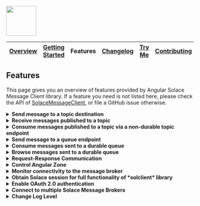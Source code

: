 <a href="/README.md"><img src="/docs/site/logo.svg" height="80"></a>

| [Overview][menu-overview] | [Getting Started][menu-getting-started] | Features | [Changelog][menu-changelog] | [Try Me][menu-try-me] | [Contributing][menu-contributing] |  
| --- | --- | --- | --- | --- | --- |

## Features

This page gives you an overview of features provided by Angular Solace Message Client library. If a feature you need is not listed here, please check the API of [SolaceMessageClient](https://solacecommunity.github.io/angular-solace-message-client/api/classes/SolaceMessageClient.html), or file a GitHub issue otherwise.

<details>
  <summary><strong>Send message to a topic destination</strong></summary>
  <br>

When publishing a message to a topic, it will be transported to all consumers subscribed to the topic. A message may contain unstructured byte data, or a structured container.

#### Examples:

**Publish Binary Message**
```ts
import {SolaceMessageClient} from '@solace-community/angular-solace-message-client';
import {inject} from '@angular/core';

inject(SolaceMessageClient).publish('myhome/livingroom/temperature', '20°C');

// `solclientjs` encodes `string` content to latin1 encoded binary attachment. Alternatively, you can directly pass binary content, as follows:
inject(SolaceMessageClient).publish('myhome/livingroom/temperature', new TextEncoder().encode('20°C'));
```

**Publish Structured Text Message**
```ts
import {inject} from '@angular/core';
import {SDTField, SDTFieldType} from 'solclientjs';
import {SolaceMessageClient} from '@solace-community/angular-solace-message-client';

const sdtField = SDTField.create(SDTFieldType.STRING, '20°C');
inject(SolaceMessageClient).publish('myhome/livingroom/temperature', sdtField);
```

**Publish Message With Headers**
```ts
import {inject} from '@angular/core';
import {SolaceMessageClient} from '@solace-community/angular-solace-message-client';

inject(SolaceMessageClient).publish('myhome/livingroom/temperature', '20°C', {
  headers: new Map().set('bearer', '<<ACCESS_TOKEN>>'),
});
```

**Publish Guaranteed Message**
```ts
import {inject} from '@angular/core';
import {SolaceMessageClient} from '@solace-community/angular-solace-message-client';
import {MessageDeliveryModeType} from 'solclientjs';

inject(SolaceMessageClient).publish('myhome/livingroom/temperature', '20°C', {
  deliveryMode: MessageDeliveryModeType.PERSISTENT,
});
```

**Intercept Message Before Publish**
```ts
import {inject} from '@angular/core';
import {SolaceMessageClient} from '@solace-community/angular-solace-message-client';
import {Message, MessageDumpFlag} from 'solclientjs';

inject(SolaceMessageClient).publish('myhome/livingroom/temperature', '20°C', {
  intercept: (msg: Message) => {
    console.log('>>> msg to be published', msg.dump(MessageDumpFlag.MSGDUMP_FULL));
  },
});
```

> Refer to [SolaceMessageClient#publish](https://solacecommunity.github.io/angular-solace-message-client/api/classes/SolaceMessageClient.html#publish) for more information about the API.

</details>

<details>
  <summary><strong>Receive messages published to a topic</strong></summary>
  <br>

You can subscribe to multiple topics simultaneously by using wildcard segments in the topic.

#### Examples:

**Receive Messages on Exact Topic**
```ts
import {inject} from '@angular/core';
import {SolaceMessageClient} from '@solace-community/angular-solace-message-client';

inject(SolaceMessageClient).observe$('myhome/livingroom/temperature').subscribe(envelope => {
  console.log('Received temperature for livingroom', envelope.message);
});
```

**Receive Messages For Any Room (Wildcard Segments)**
```ts
import {inject} from '@angular/core';
import {SolaceMessageClient} from '@solace-community/angular-solace-message-client';

inject(SolaceMessageClient).observe$('myhome/*/temperature').subscribe(envelope => {
  console.log('Received temperature', envelope.message);
});
```

**Receive Messages For Any Room (Named Wildcard Segments)**
```ts
import {inject} from '@angular/core';
import {SolaceMessageClient} from '@solace-community/angular-solace-message-client';

inject(SolaceMessageClient).observe$('myhome/:room/temperature').subscribe(envelope => {
  console.log(`Received temperature for room ${envelope.params.get('room')}`, envelope.message);
});
```

**Read Message Headers**
```ts
import {inject} from '@angular/core';
import {SolaceMessageClient} from '@solace-community/angular-solace-message-client';

inject(SolaceMessageClient).observe$('myhome/*/temperature').subscribe(envelope => {
  const accessToken = envelope.headers.get('ACCESS_TOKEN');
});
```

> Refer to [SolaceMessageClient#observe$](https://solacecommunity.github.io/angular-solace-message-client/api/classes/SolaceMessageClient.html#observe_) for more information about the API.

</details>

<details>
  <summary><strong>Consume messages published to a topic via a non-durable topic endpoint</strong></summary>
  <br>

Instead of observing messages published to a topic via [SolaceMessageClient#observe$](https://solacecommunity.github.io/angular-solace-message-client/api/classes/SolaceMessageClient.html#observe_), you can consume messages via a temporary, non-durable topic endpoint, so that messages are not lost even in the event of short connection interruptions as messages are retained on the broker until consumed by the consumer. The lifecycle of a non-durable topic endpoint is bound to the client that created it, with an additional 60s in case of unexpected disconnect.

```ts
import {SolaceMessageClient} from '@solace-community/angular-solace-message-client';
import {QueueDescriptor, QueueType, SolclientFactory} from 'solclientjs';
import {inject} from '@angular/core';

// Consume messages sent to topic 'topic'.
inject(SolaceMessageClient).consume$('topic').subscribe(envelope => {
  console.log('message consumed', envelope.message);
});

// Above code uses a convenience API by passing the topic as `string` literal, which is equivalent to the following code.
inject(SolaceMessageClient).consume$({
  topicEndpointSubscription: SolclientFactory.createTopicDestination('topic'),
  queueDescriptor: new QueueDescriptor({type: QueueType.TOPIC_ENDPOINT, durable: false}),
}).subscribe(envelope => {
  console.log('message consumed', envelope.message);
});
```

> Refer to [SolaceMessageClient#consume$](https://solacecommunity.github.io/angular-solace-message-client/api/classes/SolaceMessageClient.html#consume_) for more information about the API.

It is important to understand that a topic is not the same thing as a topic endpoint. A topic is a message property the event broker uses to route a message to its destination. Topic endpoints, unlike topics, are objects that define the storage of messages for a consuming application. Topic endpoints are more closely related to queues than to topics. Messages cannot be published directly to topic endpoints, but only indirectly via topics. For more information, refer to https://solace.com/blog/queues-vs-topic-endpoints.

</details>

<details>
  <summary><strong>Send message to a queue endpoint</strong></summary>
  <br>

A queue is typically used in a point-to-point (P2P) messaging environment. A queue differs from the topic distribution mechanism that the message is transported to exactly a single consumer, i.e., the message is load balanced to a single consumer in round‑robin fashion, or for exclusive queues, it is always transported to the same subscription. When sending a message to a queue, the broker retains the message until it is consumed, or until it expires.

> Refer to [SolaceMessageClient#publish](https://solacecommunity.github.io/angular-solace-message-client/api/classes/SolaceMessageClient.html#publish) for more information about the API.

#### Examples:

**Send Binary Message**
```ts
import {inject} from '@angular/core';
import {SolaceMessageClient} from '@solace-community/angular-solace-message-client';
import {SolclientFactory} from 'solclientjs';

const queue = SolclientFactory.createDurableQueueDestination('queue');
inject(SolaceMessageClient).publish(queue, '20°C');

// `solclientjs` encodes `string` content to latin1 encoded binary attachment. Alternatively, you can directly pass binary content, as follows:
inject(SolaceMessageClient).publish(queue, new TextEncoder().encode('20°C'));
```

**Send Structured Text Message**
```ts
import {inject} from '@angular/core';
import {SolaceMessageClient} from '@solace-community/angular-solace-message-client';
import {SDTField, SDTFieldType, SolclientFactory} from 'solclientjs';

const queue = SolclientFactory.createDurableQueueDestination('queue');
const sdtField = SDTField.create(SDTFieldType.STRING, '20°C');

inject(SolaceMessageClient).publish(queue, sdtField);
```

**Send Message With Headers**
```ts
import {inject} from '@angular/core';
import {SolaceMessageClient} from '@solace-community/angular-solace-message-client';
import {SolclientFactory} from 'solclientjs';

const queue = SolclientFactory.createDurableQueueDestination('queue');
inject(SolaceMessageClient).publish(queue, '20°C', {headers: new Map().set('bearer', '<<ACCESS_TOKEN>>')});
```

**Send Guaranteed Message**
```ts
import {inject} from '@angular/core';
import {SolaceMessageClient} from '@solace-community/angular-solace-message-client';
import {MessageDeliveryModeType, SolclientFactory} from 'solclientjs';

const queue = SolclientFactory.createDurableQueueDestination('queue');
inject(SolaceMessageClient).publish(queue, '20°C', {
  deliveryMode: MessageDeliveryModeType.PERSISTENT,
});
```

**Intercept Message Before Send**
```ts
import {inject} from '@angular/core';
import {SolaceMessageClient} from '@solace-community/angular-solace-message-client';
import {Message, MessageDumpFlag, SolclientFactory} from 'solclientjs';

const queue = SolclientFactory.createDurableQueueDestination('queue');
inject(SolaceMessageClient).publish(queue, '20°C', {
  intercept: (msg: Message) => {
    console.log('>>> msg to be sent', msg.dump(MessageDumpFlag.MSGDUMP_FULL));
  },
});
```

</details>

<details>
  <summary><strong>Consume messages sent to a durable queue</strong></summary>
  <br>

```ts
import {QueueDescriptor, QueueType} from 'solclientjs';
import {inject} from '@angular/core';
import {SolaceMessageClient} from '@solace-community/angular-solace-message-client';

inject(SolaceMessageClient).consume$({
  queueDescriptor: new QueueDescriptor({type: QueueType.QUEUE, name: 'queue'}),
}).subscribe(envelope => {
  console.log('message', envelope.message);
});
```

> Refer to [SolaceMessageClient#consume$](https://solacecommunity.github.io/angular-solace-message-client/api/classes/SolaceMessageClient.html#consume_) for more information about the API.

</details>

<details>
  <summary><strong>Browse messages sent to a durable queue</strong></summary>
  <br>
Browses messages in a queue, without removing/consuming the messages.

```ts
import {inject} from '@angular/core';
import {SolaceMessageClient} from '@solace-community/angular-solace-message-client';
import {QueueDescriptor, QueueType} from 'solclientjs';

// Browse messages.
inject(SolaceMessageClient).browse$('queue').subscribe(envelope => {
  console.log('message', envelope.message);
});

// Above code uses a convenience API by passing the queue as `string` literal, which is equivalent to the following code.
inject(SolaceMessageClient).browse$({
  queueDescriptor: new QueueDescriptor({type: QueueType.QUEUE, name: 'queue'}),
}).subscribe(envelope => {
  console.log('message', envelope.message);
});
```

> Refer to [SolaceMessageClient#browse$](https://solacecommunity.github.io/angular-solace-message-client/api/classes/SolaceMessageClient.html#browse_) for more information about the API.

</details>

<details>
  <summary><strong>Request-Response Communication</strong></summary>
  <br>
The following snippet illustrates how to send a request and receive the response.

**Initiate Request-Reply Communication**
```ts
import {inject} from '@angular/core';
import {SolaceMessageClient} from '@solace-community/angular-solace-message-client';

inject(SolaceMessageClient).request$('request-topic', 'request data').subscribe(reply => {
  console.log('reply received', reply);
});
```

**Reply To Requests**
```ts
import {inject} from '@angular/core';
import {SolaceMessageClient} from '@solace-community/angular-solace-message-client';

const solaceMessageClient = inject(SolaceMessageClient);

// Listen for requests sent to the request topic.
solaceMessageClient.observe$('request-topic').subscribe(request => {
  // Reply to the request.
  solaceMessageClient.reply(request.message, 'reply');

  // Above code uses a convenience API to directly respond to a request.
  // Alternatively, you could answer to the request as following.
  solaceMessageClient.publish(request.message.getReplyTo()!, 'reply', {
    markAsReply: true,
    correlationId: request.message.getCorrelationId() ?? undefined,
  });
});

```

> Refer to [SolaceMessageClient#request$](https://solacecommunity.github.io/angular-solace-message-client/api/classes/SolaceMessageClient.html#request_) for more information about the API.

</details>

<details>
  <summary><strong>Control Angular Zone</strong></summary>
  <br>

Messages are received in the zone in which subscribed to the Observable.

The following example receives messages outside the Angular zone:

```ts
import {inject, NgZone} from '@angular/core';
import {SolaceMessageClient} from '@solace-community/angular-solace-message-client';

// Run the following code outside of Angular
inject(NgZone).runOutsideAngular(() => {
  // Subscribe to topic outside of Angular
  inject(SolaceMessageClient).observe$('topic').subscribe(() => {
    // Message is received outside of Angular
    NgZone.assertNotInAngularZone();
  });
});
```

</details>

<details>
  <summary><strong>Monitor connectivity to the message broker</strong></summary>
  <br>

```ts
import {inject} from '@angular/core';
import {SolaceMessageClient} from '@solace-community/angular-solace-message-client';

inject(SolaceMessageClient).connected$.subscribe(connected => {
  console.log('connected to the broker', connected);
});
```

> Refer to [SolaceMessageClient#connected$](https://solacecommunity.github.io/angular-solace-message-client/api/classes/SolaceMessageClient.html#connected_) for more information about the API.

</details>

<details>
  <summary><strong>Obtain Solace session for full functionality of *solclient* library</strong></summary>
  <br>

You can obtain the native Solace session to get the full functionality of the underlying *solclient* library.

```ts
import {inject} from '@angular/core';
import {SolaceMessageClient} from '@solace-community/angular-solace-message-client';

const session = await inject(SolaceMessageClient).session
```

> Refer to [SolaceMessageClient#session](https://solacecommunity.github.io/angular-solace-message-client/api/interfaces/Session.html) for more information about the API.

</details>

<details>
  <summary><strong>Enable OAuth 2.0 authentication</strong></summary>
  <br>

Enable OAuth 2.0 authentication in the config passed to `provideSolaceMessageClient` function.

1. Set `SolaceMessageClientConfig.authenticationScheme` to `AuthenticationScheme.OAUTH2`.
2. Register a function in `SolaceMessageClientConfig.accessToken` that provides the access token. 

The function should return an Observable that emits the user's access token upon subscription, and then continuously emits it when the token is renewed.
The Observable should never complete, enabling the connection to the broker to be re-established in the event of a network interruption.

**Example:**

```ts
import {bootstrapApplication} from '@angular/platform-browser';
import {provideSolaceMessageClient} from '@solace-community/angular-solace-message-client';
import {AuthenticationScheme} from 'solclientjs';
import {inject} from '@angular/core';

bootstrapApplication(AppComponent, {
  providers: [
    provideSolaceMessageClient({
      url: 'wss://YOUR-SOLACE-BROKER-URL:443',
      vpnName: 'YOUR VPN',
      authenticationScheme: AuthenticationScheme.OAUTH2, // enable OAuth 2.0
      accessToken: () => inject(AuthService).accessToken$, // provide access token
    }),
  ],
});
```

> The function can call `inject` to get any required dependencies.

</details>

<details>
  <summary><strong>Connect to multiple Solace Message Brokers</strong></summary>
  <br>

An application is not limited to connecting to a single Solace Message Broker. Different injection environments can be used to connect to different brokers.

Angular injection environments form a hierarchy, inheriting providers from parent environments. An environment can register new providers or replace inherited providers. A child environment is created through routing or programmatically using `createEnvironmentInjector`.

Example for connecting to two different brokers:

```ts
import {createEnvironmentInjector, EnvironmentInjector, inject} from '@angular/core';
import {provideSolaceMessageClient, SolaceMessageClient} from '@solace-community/angular-solace-message-client';

// Create environment to provide message client for broker 1.
const environment1 = createEnvironmentInjector([provideSolaceMessageClient({url: 'broker-1'})], inject(EnvironmentInjector));
// Inject message client.
const messageClient1 = environment1.get(SolaceMessageClient);
// Publish message to broker 1.
messageClient1.publish('topic', 'message for broker 1');

// Create environment to provide message client for broker 2.
const environment2 = createEnvironmentInjector([provideSolaceMessageClient({url: 'broker-2'})], inject(EnvironmentInjector));
// Inject message client.
const messageClient2 = environment2.get(SolaceMessageClient);
// Publish message to broker 2.
messageClient2.publish('topic', 'message for broker 2');

// Destroy environments to destroy provided `SolaceMessageClient` instances. 
environment1.destroy();
environment2.destroy();
```

</details>

<details>
  <summary><strong>Change Log Level</strong></summary>
  <br>

The default log level is set to `WARN` so that only warnings and errors are logged.

The default log level can be changed as follows:
```ts
import {bootstrapApplication} from '@angular/platform-browser';
import {provideSolaceMessageClient} from '@solace-community/angular-solace-message-client';
import {LogLevel} from 'solclientjs';

bootstrapApplication(AppComponent, {
  providers: [
    provideSolaceMessageClient(),
    {provide: LogLevel, useValue: LogLevel.INFO}, // Add this line
  ],
});
```
To change the log level at runtime, add the `angular-solace-message-client#loglevel` entry to session storage and reload the application. Supported log levels are: `trace`, `debug`, `info`, `warn`, `error` and `fatal`.

```
Storage Key: `angular-solace-message-client#loglevel`
Storage Value: `info`
```

</details>

[menu-overview]: /README.md

[menu-getting-started]: /docs/site/getting-started.md

[menu-features]: /docs/site/features.md

[menu-try-me]: https://solacecommunity.github.io/angular-solace-message-client/tryme

[menu-contributing]: /CONTRIBUTING.md

[menu-changelog]: /docs/site/changelog/changelog.md
